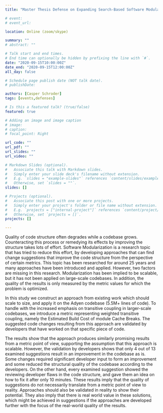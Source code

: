 ```yaml
---
title: "Master Thesis Defense on Expanding Search-Based Software Modularization to Enterprise-Level Projects: A Case Study at Adyen"

# event: 
# event_url: 

location: Online (zoom/skype)

summary: ""
# abstract: ""

# Talk start and end times.
# End time can optionally be hidden by prefixing the line with `#`.
date: "2020-09-15T10:00:00Z"
date_end: "2020-09-15T12:00:00Z"
all_day: false

# Schedule page publish date (NOT talk date).
# publishDate:

authors: [Casper Schroder]
tags: [events,defenses]

# Is this a featured talk? (true/false)
featured: true

# Adding an image and image caption
# image:
# caption: 
# focal_point: Right

url_code: ""
url_pdf: ""
url_slides: ""
url_video: ""

# Markdown Slides (optional).
#   Associate this talk with Markdown slides.
#   Simply enter your slide deck's filename without extension.
#   E.g. `slides = "example-slides"` references `content/slides/example-slides.md`.
#   Otherwise, set `slides = ""`.
slides: []

# Projects (optional).
#   Associate this post with one or more projects.
#   Simply enter your project's folder or file name without extension.
#   E.g. `projects = ["internal-project"]` references `content/project/deep-learning/index.md`.
#   Otherwise, set `projects = []`.
projects: []

---
```



Quality of code structure often degrades while a codebase grows. Counteracting this process or remedying its effects by improving the structure takes lots of effort. Software Modularization is a research topic that has tried to reduce this effort, by developing approaches that can find change suggestions that improve the code structure from the perspective of certain metrics. This topic has been researched for around 25 years and many approaches have been introduced and applied. However, two factors are missing in this research. Modularization has been implied to be scalable, but it has not been applied on large-scale codebases. In addition, the quality of the results is only measured by the metric values for which the problem is optimized.

In this study we construct an approach from existing work which should scale to size, and apply it on the Adyen codebase (5.5M+ lines of code). To handle with the increased emphasis on transitive coupling in larger-scale codebases, we introduce a metric representing weighted transitive coupling, namely the Estimated Build Cost of module Cache Breaks. The suggested code changes resulting from this approach are validated by developers that have worked on that specific piece of code.

The results show that the approach produces similarly promising results from a metric point of view, supporting the assumption that this approach is scalable. However, the validation by developers shows that only 4 out of 13 examined suggestions result in an improvement in the codebase as is. Some changes required significant developer input to form an improvement and some reduced the structural quality of the codebase according to the developers. On the other hand, every examined suggestion showed the reviewing developer flaws in the code structure, and gave them an idea on how to fix it after only 10 minutes. These results imply that the quality of suggestions do not necessarily translate from a metric point of view to reality. Approaches should also be validated in reality to show their potential. They also imply that there is real world value in these solutions, which might be achieved in suggestions if the approaches are developed further with the focus of the real-world quality of the results.


